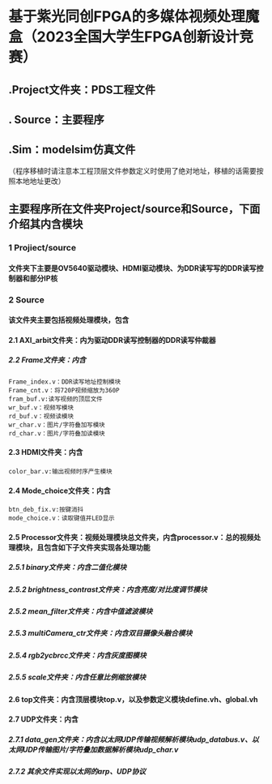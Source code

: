 # 基于紫光同创FPGA的多媒体视频处理魔盒（2023全国大学生FPGA创新设计竞赛）

## .Project文件夹：PDS工程文件
## . Source：主要程序
## .Sim：modelsim仿真文件
（程序移植时请注意本工程顶层文件参数定义时使用了绝对地址，移植的话需要按照本地地址更改）


## 主要程序所在文件夹Project/source和Source，下面介绍其内含模块

### 1 Projiect/source

#### 文件夹下主要是OV5640驱动模块、HDMI驱动模块、为DDR读写写的DDR读写控制器和部分IP核

### 2 Source

#### 该文件夹主要包括视频处理模块，包含

####  2.1 AXI_arbit文件夹：内为驱动DDR读写控制器的DDR读写仲裁器

#####   2.2 Frame文件夹：内含

```
Frame_index.v：DDR读写地址控制模块
Frame_cnt.v：将720P视频缩放为360P
fram_buf.v:读写视频的顶层文件
wr_buf.v：视频写模块
rd_buf.v：视频读模块
wr_char.v：图片/字符叠加写模块
rd_char.v：图片/字符叠加读模块
```

####  2.3 HDMI文件夹：内含

```
color_bar.v:输出视频时序产生模块
```

####  2.4 Mode_choice文件夹：内含

```
btn_deb_fix.v:按键消抖
mode_choice.v：读取键值并LED显示
```

####  2.5 Processor文件夹：视频处理模块总文件夹，内含processor.v：总的视频处理模块，且包含如下子文件夹实现各处理功能

#####  2.5.1 binary文件夹：内含二值化模块

#####  2.5.2 brightness_contrast文件夹：内含亮度/对比度调节模块

#####  2.5.2 mean_filter文件夹：内含中值滤波模块

#####  2.5.3 multiCamera_ctr文件夹：内含双目摄像头融合模块

#####  2.5.4 rgb2ycbrcc文件夹：内含灰度图模块

#####  2.5.5 scale文件夹：内含任意比例缩放模块

####  2.6 top文件夹：内含顶层模块top.v，以及参数定义模块define.vh、global.vh

####  2.7 UDP文件夹：内含

#####  2.7.1 data_gen文件夹：内含以太网UDP传输视频解析模块udp_databus.v、以太网UDP传输图片/字符叠加数据解析模块udp_char.v

#####  2.7.2 其余文件实现以太网的arp、UDP协议